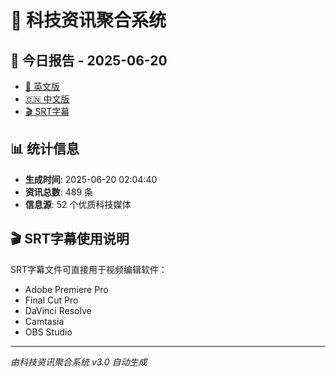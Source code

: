 # 📰 科技资讯聚合系统

## 🔗 今日报告 - 2025-06-20

- [📄 英文版](output/tech_news_english_2025-06-20.md)
- [🇨🇳 中文版](output/tech_news_chinese_2025-06-20.md)
- [🎬 SRT字幕](output/tech_news_subtitles_2025-06-20.srt)

## 📊 统计信息

- **生成时间**: 2025-06-20 02:04:40
- **资讯总数**: 489 条
- **信息源**: 52 个优质科技媒体

## 🎬 SRT字幕使用说明

SRT字幕文件可直接用于视频编辑软件：
- Adobe Premiere Pro
- Final Cut Pro
- DaVinci Resolve
- Camtasia
- OBS Studio

---
*由科技资讯聚合系统 v3.0 自动生成*
